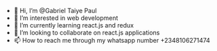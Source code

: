 - 👋 Hi, I’m @Gabriel Taiye Paul
- 👀 I’m interested in web development
- 🌱 I’m currently learning react.js and redux
- 💞️ I’m looking to collaborate on react.js applications
- 📫 How to reach me through my whatsapp number +2348106271474

<!---
Gabpault/Gabpault is a ✨ special ✨ repository because its `README.md` (this file) appears on your GitHub profile.
You can click the Preview link to take a look at your changes.
--->
